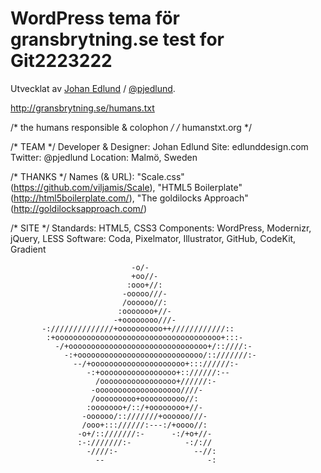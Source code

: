 # WordPress tema för gransbrytning.se test for Git2223222

Utvecklat av [Johan Edlund](http://edlunddesign.com/) / [@pjedlund](http://twitter.com/pjedlund/).

http://gransbrytning.se/humans.txt

/* the humans responsible & colophon */
/* humanstxt.org */

/* TEAM */
  Developer & Designer: Johan Edlund
  Site: edlunddesign.com
  Twitter: @pjedlund
  Location: Malmö, Sweden

/* THANKS */
  Names (& URL): "Scale.css" (https://github.com/viljamis/Scale), "HTML5 Boilerplate" (http://html5boilerplate.com/), "The goldilocks Approach" (http://goldilocksapproach.com/)

/* SITE */
  Standards: HTML5, CSS3
  Components: WordPress, Modernizr, jQuery, LESS
  Software: Coda, Pixelmator, Illustrator, GitHub, CodeKit, Gradient



                               -o/-                       
                               +oo//-                     
                              :ooo+//:                    
                             -ooooo///-                   
                             /oooooo//:                   
                            :ooooooo+//-                  
                           -+oooooooo///-                 
           -://////////////+oooooooooo++////////////::    
            :+ooooooooooooooooooooooooooooooooooooo+:::-  
              -/+ooooooooooooooooooooooooooooooo+/::////:-
                -:+oooooooooooooooooooooooooooo/::///////:-
                  --/+ooooooooooooooooooooo+::://////:-   
                     -:+ooooooooooooooooo+:://////:--     
                       /ooooooooooooooooo+//////:-        
                      -ooooooooooooooooooo////-           
                      /ooooooooo+oooooooooo//:            
                     :ooooooo+/::/+oooooooo+//-           
                    -oooooo/::///////+oooooo///-          
                    /ooo+::://////:---:/+oooo//:          
                   -o+/::///////:-      -:/+o+//-         
                   :-:///////:-            -:/://         
                     -////:-                 --//:        
                       --                       -:        
